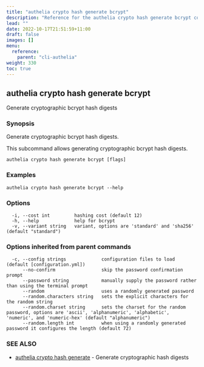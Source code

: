 ```yaml
---
title: "authelia crypto hash generate bcrypt"
description: "Reference for the authelia crypto hash generate bcrypt command."
lead: ""
date: 2022-10-17T21:51:59+11:00
draft: false
images: []
menu:
  reference:
    parent: "cli-authelia"
weight: 330
toc: true
---
```


## authelia crypto hash generate bcrypt

Generate cryptographic bcrypt hash digests

### Synopsis

Generate cryptographic bcrypt hash digests.

This subcommand allows generating cryptographic bcrypt hash digests.

```
authelia crypto hash generate bcrypt [flags]
```

### Examples

```
authelia crypto hash generate bcrypt --help
```

### Options

```
  -i, --cost int         hashing cost (default 12)
  -h, --help             help for bcrypt
  -v, --variant string   variant, options are 'standard' and 'sha256' (default "standard")
```

### Options inherited from parent commands

```
  -c, --config strings             configuration files to load (default [configuration.yml])
      --no-confirm                 skip the password confirmation prompt
      --password string            manually supply the password rather than using the terminal prompt
      --random                     uses a randomly generated password
      --random.characters string   sets the explicit characters for the random string
      --random.charset string      sets the charset for the random password, options are 'ascii', 'alphanumeric', 'alphabetic', 'numeric', and 'numeric-hex' (default "alphanumeric")
      --random.length int          when using a randomly generated password it configures the length (default 72)
```

### SEE ALSO

* [authelia crypto hash generate](authelia_crypto_hash_generate.md)	 - Generate cryptographic hash digests

